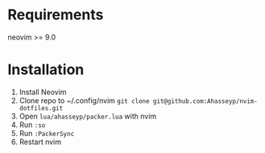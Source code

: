 # Requirements
neovim >= 9.0

# Installation
1. Install Neovim
2. Clone repo to ~/.config/nvim
`git clone git@github.com:Ahasseyp/nvim-dotfiles.git`
3. Open `lua/ahasseyp/packer.lua` with nvim
4. Run `:so`
5. Run `:PackerSync`
6. Restart nvim

